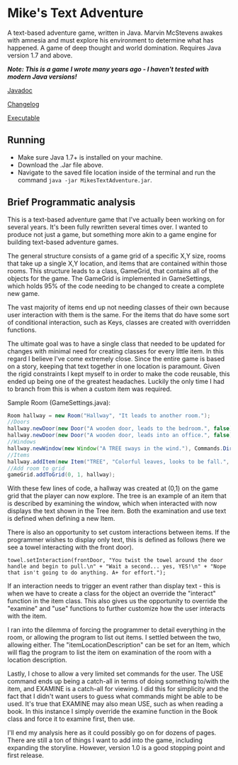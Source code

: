 # Mike's Text Adventure

A text-based adventure game, written in Java. Marvin McStevens awakes with amnesia and must explore his environment to determine what has happened. A game of deep thought and world domination. Requires Java version 1.7 and above.

***Note: This is a game I wrote many years ago - I haven't tested with modern Java versions!***

[Javadoc](https://github.com/kaledev/MikesTextAdventure/javadoc/index.html)

[Changelog](https://github.com/kaledev/MikesTextAdventure/changelog.txt)

[Executable](https://github.com/kaledev/MikesTextAdventure/bin/MikesTextAdventure.jar)

## Running
- Make sure Java 1.7+ is installed on your machine.
- Download the .Jar file above.
- Navigate to the saved file location inside of the terminal and run the command `java -jar MikesTextAdventure.jar`.

## Brief Programmatic analysis

This is a text-based adventure game that I've actually been working on for several years. It's been fully rewritten several times over. I wanted to produce not just a game, but something more akin to a game engine for building text-based adventure games.

The general structure consists of a game grid of a specific X,Y size, rooms that take up a single X,Y location, and items that are contained within those rooms. This structure leads to a class, GameGrid, that contains all of the objects for the game. The GameGrid is implemented in GameSettings, which holds 95% of the code needing to be changed to create a complete new game.

The vast majority of items end up not needing classes of their own because user interaction with them is the same. For the items that do have some sort of conditional interaction, such as Keys, classes are created with overridden functions.

The ultimate goal was to have a single class that needed to be updated for changes with minimal need for creating classes for every little item. In this regard I believe I've come extremely close. Since the entire game is based on a story, keeping that text together in one location is paramount. Given the rigid constraints I kept myself to in order to make the code reusable, this ended up being one of the greatest headaches. Luckily the only time I had to branch from this is when a custom item was required.

Sample Room (GameSettings.java):
```java
Room hallway = new Room("Hallway", "It leads to another room.");
//Doors
hallway.newDoor(new Door("A wooden door, leads to the bedroom.", false), Commands.Directions.WEST);
hallway.newDoor(new Door("A wooden door, leads into an office.", false), Commands.Directions.EAST);
//Windows
hallway.newWindow(new Window("A TREE sways in the wind."), Commands.Directions.NORTH);
//Items
hallway.addItem(new Item("TREE", "Colorful leaves, looks to be fall.", null, "I'm not in need of any firewood.", false, false, false));
//Add room to grid
gameGrid.addToGrid(0, 1, hallway);
```

With these few lines of code, a hallway was created at (0,1) on the game grid that the player can now explore. The tree is an example of an item that is described by examining the window, which when interacted with now displays the text shown in the Tree item. Both the examination and use text is defined when defining a new Item.

There is also an opportunity to set custom interactions between items. If the programmer wishes to display only text, this is defined as follows (here we see a towel interacting with the front door).

```
towel.setInteraction(frontDoor, "You twist the towel around the door handle and begin to pull.\n" + "Wait a second... yes, YES!\n" + "Nope that isn't going to do anything. A+ for effort.");
```

If an interaction needs to trigger an event rather than display text - this is when we have to create a class for the object an override the "interact" function in the item class. This also gives us the opportunity to override the "examine" and "use" functions to further customize how the user interacts with the item.

I ran into the dilemma of forcing the programmer to detail everything in the room, or allowing the program to list out items. I settled between the two, allowing either. The "itemLocationDescription" can be set for an Item, which will flag the program to list the item on examination of the room with a location description.

Lastly, I chose to allow a very limited set commands for the user. The USE command ends up being a catch-all in terms of doing something to/with the item, and EXAMINE is a catch-all for viewing. I did this for simplicity and the fact that I didn't want users to guess what commands might be able to be used. It's true that EXAMINE may also mean USE, such as when reading a book. In this instance I simply override the examine function in the Book class and force it to examine first, then use.

I'll end my analysis here as it could possibly go on for dozens of pages. There are still a ton of things I want to add into the game, including expanding the storyline. However, version 1.0 is a good stopping point and first release.